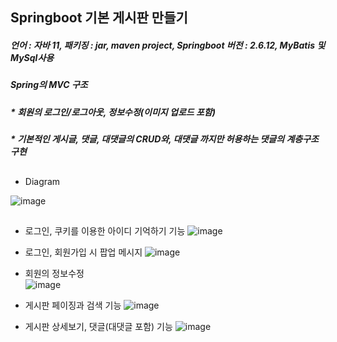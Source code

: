 ## Springboot 기본 게시판 만들기


##### 언어 : 자바 11, 패키징 : jar,  maven project, Springboot 버전 : 2.6.12, MyBatis 및 MySql사용


##### Spring의 MVC 구조

#####
##### * 회원의 로그인/로그아웃, 정보수정(이미지 업로드 포함)
##### * 기본적인 게시글, 댓글, 대댓글의 CRUD와, 대댓글 까지만 허용하는 댓글의 계층구조 구현

## 

* Diagram

![image](https://user-images.githubusercontent.com/58660769/197371450-4e7b0035-f6ee-41f0-9a47-c04ad8544190.png)


## 




* 로그인, 쿠키를 이용한 아이디 기억하기 기능
![image](https://user-images.githubusercontent.com/58660769/196579775-56b34e77-dcd8-4a66-ba80-1165bb69a8fa.png)


* 로그인, 회원가입 시 팝업 메시지 
![image](https://user-images.githubusercontent.com/58660769/196580621-d249d2d1-3e29-4d03-b5b5-d24ef16da684.png)

  
* 회원의 정보수정  
![image](https://user-images.githubusercontent.com/58660769/196580140-64dc490c-d01a-4d9d-80ef-f88ce087eeb3.png)


* 게시판 페이징과 검색 기능 
![image](https://user-images.githubusercontent.com/58660769/196580255-4b500755-ba2e-4f61-9cd2-fc6554c95b18.png)


* 게시판 상세보기, 댓글(대댓글 포함) 기능
![image](https://user-images.githubusercontent.com/58660769/196580331-5c3c26db-b798-4221-b539-0fe744880770.png)



    
